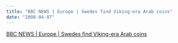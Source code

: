 ```yaml
---
title: "BBC NEWS | Europe | Swedes find Viking-era Arab coins"
date: "2008-04-07"
---
```


[BBC NEWS | Europe | Swedes find Viking-era Arab coins](https://news.bbc.co.uk/2/hi/europe/7330540.stm)
